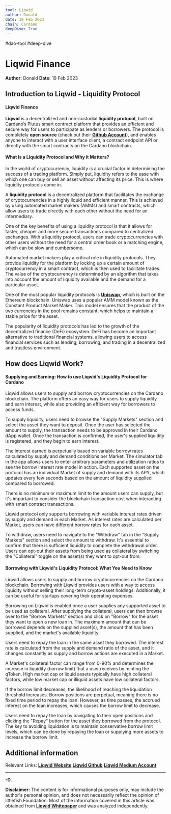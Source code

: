 ```yaml
---
tool: Liqwid 
author: Donald
date: 19 Feb 2023
chain: Cardano
deepDive: True
---
```

#dao-tool #deep-dive 

# Liqwid Finance
**Author:** Donald
**Date:** 19 Feb 2023


## Introduction to Liqwid - Liquidity Protocol
#### Liqwid Finance

**Liqwid** is a decentralized and non-custodial **liquidity protocol**, built on Cardano’s Plutus smart contract platform that provides an efficient and secure way for users to participate as lenders or borrowers. The protocol is completely **open source** (check out their [**Github Account**](https://github.com/Liqwid-Labs)), and enables anyone to interact with a user interface client, a contract endpoint API or directly with the smart contracts on the Cardano blockchain.

#### What is a Liquidity Protocol and Why it Matters?

In the world of cryptocurrency, liquidity is a crucial factor in determining the success of a trading platform. Simply put, liquidity refers to the ease with which one can buy or sell an asset without affecting its price. This is where liquidity protocols come in.

A **liquidity protocol** is a decentralized platform that facilitates the exchange of cryptocurrencies in a highly liquid and efficient manner. This is achieved by using automated market makers (AMMs) and smart contracts, which allow users to trade directly with each other without the need for an intermediary.

One of the key benefits of using a liquidity protocol is that it allows for faster, cheaper and more secure transactions compared to centralized exchanges. With a liquidity protocol, users can trade cryptocurrencies with other users without the need for a central order book or a matching engine, which can be slow and cumbersome.

Automated market makers play a critical role in liquidity protocols. They provide liquidity for the platform by locking up a certain amount of cryptocurrency in a smart contract, which is then used to facilitate trades. The value of the cryptocurrency is determined by an algorithm that takes into account the amount of liquidity available and the demand for a particular asset.

One of the most popular liquidity protocols is [**Uniswap**](https://uniswap.org/), which is built on the Ethereum blockchain. Uniswap uses a popular AMM model known as the Constant Product Market Maker. This model ensures that the product of the two currencies in the pool remains constant, which helps to maintain a stable price for the asset.

The popularity of liquidity protocols has led to the growth of the decentralized finance (DeFi) ecosystem. DeFi has become an important alternative to traditional financial systems, allowing users to access financial services such as lending, borrowing, and trading in a decentralized and trustless environment.

## How does Liqwid Work?

#### Supplying and Earning: How to use Liqwid's Liquidity Protocol for Cardano
Liqwid allows users to supply and borrow cryptocurrencies on the Cardano blockchain. The platform offers an easy way for users to supply liquidity and earn interest, while also providing an efficient way for borrowers to access funds.

To supply liquidity, users need to browse the "Supply Markets" section and select the asset they want to deposit. Once the user has selected the amount to supply, the transaction needs to be approved in their Cardano dApp wallet. Once the transaction is confirmed, the user's supplied liquidity is registered, and they begin to earn interest.

The interest earned is perpetually based on variable borrow rates calculated by supply and demand conditions per Market. The simulator tab in the app allows users to enter arbitrary parameters and utilization ratios to see the borrow interest rate model in action. Each supported asset on the protocol has an individual Market of supply and demand with its APY, which updates every few seconds based on the amount of liquidity supplied compared to borrowed.

There is no minimum or maximum limit to the amount users can supply, but it's important to consider the blockchain transaction cost when interacting with smart contract transactions.

Liqwid protocol only supports borrowing with variable interest rates driven by supply and demand in each Market. As interest rates are calculated per Market, users can have different borrow rates for each asset.

To withdraw, users need to navigate to the "Withdraw" tab in the "Supply Markets" section and select the amount to withdraw. It's essential to confirm that there is sufficient liquidity to complete the withdrawal order. Users can opt-out their assets from being used as collateral by switching the "Collateral" toggle on the asset(s) they want to opt-out from.


#### Borrowing with Liqwid's Liquidity Protocol: What You Need to Know

Liqwid allows users to supply and borrow cryptocurrencies on the Cardano blockchain. Borrowing with Liqwid provides users with a way to access liquidity without selling their long-term crypto-asset holdings. Additionally, it can be useful for startups covering their operating expenses.

Borrowing on Liqwid is enabled once a user supplies any supported asset to be used as collateral. After supplying the collateral, users can then browse over to the "Borrow Markets" section and click on "Borrow" for the asset they want to open a new loan in. The maximum amount that can be borrowed depends on the supplied asset(s), the amount that has been supplied, and the market's available liquidity.

Users need to repay the loan in the same asset they borrowed. The interest rate is calculated from the supply and demand ratio of the asset, and it changes constantly as supply and borrow actions are executed in a Market.

A Market's collateral factor can range from 0-90% and determines the increase in liquidity (borrow limit) that a user receives by minting the qToken. High market cap or liquid assets typically have high collateral factors, while low market cap or illiquid assets have low collateral factors.

If the borrow limit decreases, the likelihood of reaching the liquidation threshold increases. Borrow positions are perpetual, meaning there is no fixed time period to repay the loan. However, as time passes, the accrued interest on the loan increases, which causes the borrow limit to decrease.

Users need to repay the loan by navigating to their open positions and clicking the "Repay" button for the asset they borrowed from the protocol. The key to avoiding liquidation is to maintain conservative borrow limit levels, which can be done by repaying the loan or supplying more assets to increase the borrow limit.


## Additional information

Relevant Links:
[**Liqwid Website**](https://www.liqwid.finance/)
[**Liqwid Github**](https://github.com/orgs/Liqwid-Labs/repositories)
[**Liqwid Medium Account**](https://medium.com/@liqwid-finance)

---
**-D.**

**Disclaimer:** The content is for informational purposes only, may include the author's personal opinion, and does not necessarily reflect the opinion of littlefish Foundation. Most of the information covered in this article was obtained from [**Liqwid Whitepaper**](https://drive.google.com/file/d/1-UDRdjcN8sWtsir0gwcb7KMTvQOFbtII/view) and was analyzed independently. 

